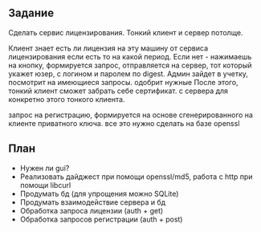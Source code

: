 ## Задание

Сделать сервис лицензирования.
Тонкий клиент и сервер потолще.
 
Клиент знает есть ли лицензия на эту машину от сервиса лицензирования если есть то на какой период.
Если нет - нажимаешь на кнопку, формируется запрос, отправляется на сервер, тот который укажет юзер, с логином и паролем по digest.
Админ зайдет в учетку, посмотрит на имеющиеся запросы. одобрит нужные
После этого, тонкий клиент сможет забрать себе сертификат. с сервера для конкретно этого тонкого клиента.
 
запрос на регистрацию, формируется на основе сгенерированного на клиенте приватного ключа.
все это нужно сделать на базе openssl

## План

- Нужен ли gui?
- Реализовать дайджест при помощи openssl/md5, работа с http при помощи libcurl
- Продумать бд (для упрощения можно SQLite)
- Продумать взаимодействие сервера и бд
- Обработка запроса лицензии (auth + get)
- Обработка запросов регистрации (auth + post)